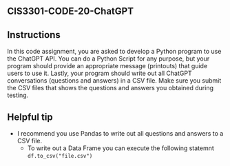 ## CIS3301-CODE-20-ChatGPT

## Instructions

In this code assignment, you are asked to develop a Python program to use the ChatGPT API. You can do a Python Script for any purpose, but your program should provide an appropriate message (printouts) that guide users to use it. Lastly, your program should write out all ChatGPT conversations (questions and answers) in a CSV file. Make sure you submit the CSV files that shows the questions and answers you obtained during testing.

## Helpful tip

* I recommend you use Pandas to write out all questions and answers to a CSV file.
  * To write out a Data Frame you can execute the following statemnt `df.to_csv("file.csv")`


